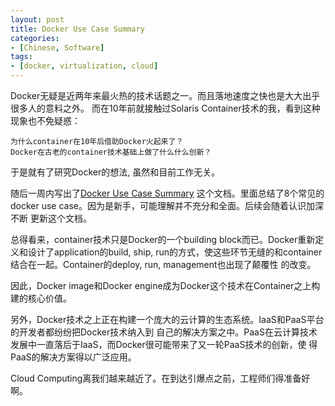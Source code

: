 ```yaml
---
layout: post
title: Docker Use Case Summary
categories:
- [Chinese, Software]
tags:
- [docker, virtualization, cloud]
---
```


Docker无疑是近两年来最火热的技术话题之一。而且落地速度之快也是大大出乎很多人的意料之外。
而在10年前就接触过Solaris Container技术的我，看到这种现象也不免疑惑：

	为什么container在10年后借助Docker火起来了？
	Docker在古老的container技术基础上做了什么什么创新？

于是就有了研究Docker的想法, 虽然和目前工作无关。

随后一周内写出了[Docker Use Case Summary](https://github.com/yangoliver/mydoc/blob/master/share/docker_use_case_summary.pdf)
这个文档。里面总结了8个常见的docker use case。因为是新手，可能理解并不充分和全面。后续会随着认识加深不断
更新这个文档。

总得看来，container技术只是Docker的一个building block而已。Docker重新定义和设计了application的build,
ship, run的方式，使这些环节无缝的和container结合在一起。Container的deploy, run, management也出现了颠覆性
的改变。

因此，Docker image和Docker engine成为Docker这个技术在Container之上构建的核心价值。

另外，Docker技术之上正在构建一个庞大的云计算的生态系统。IaaS和PaaS平台的开发者都纷纷把Docker技术纳入到
自己的解决方案之中。PaaS在云计算技术发展中一直落后于IaaS，而Docker很可能带来了又一轮PaaS技术的创新，使
得PaaS的解决方案得以广泛应用。

Cloud Computing离我们越来越近了。在到达引爆点之前，工程师们得准备好啊。
